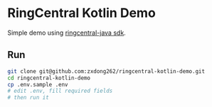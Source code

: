 # RingCentral Kotlin Demo

Simple demo using [ringcentral-java sdk](https://bintray.com/tylerlong/maven/ringcentral).

## Run

```bash
git clone git@github.com:zxdong262/ringcentral-kotlin-demo.git
cd ringcentral-kotlin-demo
cp .env.sample .env
# edit .env, fill required fields
# then run it
```